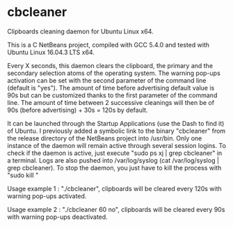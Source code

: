# cbcleaner
Clipboards cleaning daemon for Ubuntu Linux x64.

This is a C NetBeans project, compiled with GCC 5.4.0 and tested with Ubuntu
Linux 16.04.3 LTS x64.

Every X seconds, this daemon clears the clipboard, the primary and the secondary
selection atoms of the operating system. The warning pop-ups activation can be
set with the second parameter of the command line (default is "yes"). The amount
of time before advertising default value is 90s but can be customized thanks to
the first parameter of the command line. The amount of time between 2 successive
cleanings will then be of 90s (before advertising) + 30s = 120s by default.

It can be launched through the Startup Applications (use the Dash to find it) of
Ubuntu. I previously added a symbolic link to the binary "cbcleaner" from the
release directory of the NetBeans project into /usr/bin. Only one instance of
the daemon will remain active through several session logins. To check if the
daemon is active, just execute "sudo ps xj | grep cbcleaner" in a terminal. Logs
are also pushed into /var/log/syslog (cat /var/log/syslog | grep cbcleaner). To
stop the daemon, you just have to kill the process with
"sudo kill <cbcleaner pid>"

Usage example 1 : "./cbcleaner", clipboards will be cleared every 120s with
warning pop-ups activated.

Usage example 2 : "./cbcleaner 60 no", clipboards will be cleared every 90s with
warning pop-ups deactivated.